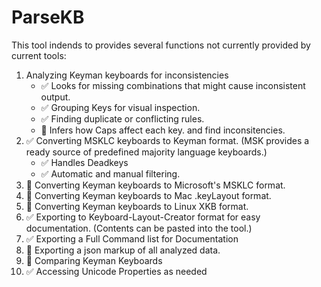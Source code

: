 # ParseKB
This tool indends to provides several functions not currently provided by current tools:
1. Analyzing Keyman keyboards for inconsistencies
    * :white_check_mark: Looks for missing combinations that might cause inconsistent output. 
    * :white_check_mark: Grouping Keys for visual inspection.
    * :white_check_mark: Finding duplicate or conflicting rules. 
    * :black_square_button: Infers how Caps affect each key. and find inconsitencies.
2. :white_check_mark: Converting MSKLC keyboards to Keyman format. (MSK provides a ready source of predefined majority language keyboards.)  
    * :white_check_mark: Handles Deadkeys
    * :white_check_mark: Automatic and manual filtering.
3. :black_square_button: Converting Keyman keyboards to Microsoft's MSKLC format.
4. :black_square_button: Converting Keyman keyboards to Mac .keyLayout format.
5. :black_square_button: Converting Keyman keyboards to Linux XKB format.
6. :white_check_mark: Exporting to Keyboard-Layout-Creator format for easy documentation. (Contents can be pasted into the tool.)
7. :white_check_mark: Exporting a Full Command list for Documentation
8. :black_square_button: Exporting a json markup of all analyzed data.
9. :black_square_button: Comparing Keyman Keyboards
10. :white_check_mark: Accessing Unicode Properties as needed
